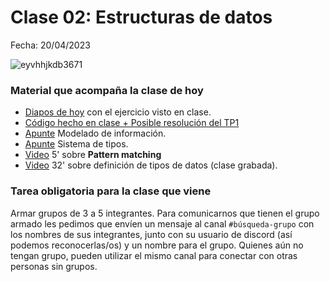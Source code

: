 # Clase 02: Estructuras de datos

Fecha: 20/04/2023

![eyvhhjkdb3671](https://user-images.githubusercontent.com/48812037/233458097-17deff57-59a3-44a6-a434-c0503d7c7551.jpg)

### Material que acompaña la clase de hoy

* [Diapos de hoy](https://docs.google.com/presentation/d/1hrWNfHwcbKr47_u63DSofbcPGobPokq7TJzzHkBdFrE/edit#slide=id.g76e11be163_0_90) con el ejercicio visto en clase.
* [Código hecho en clase + Posible resolución del TP1](https://github.com/pdepjm/2023-f-clase03/blob/master/src/Clase03.hs)
* [Apunte](https://docs.google.com/document/d/11C2UAbP70dP7sTID-ZxJm_a-5ypKxQUEuZr6GVk5yFI/edit) Modelado de información.
* [Apunte](https://docs.google.com/document/d/1q2o2zCBU2LOfJs3nWG7-r6SaFHCIU5c0M4CJNmqOIO0/edit) Sistema de tipos.
* [Video](https://www.youtube.com/watch?v=OaPxc03WVTU&ab_channel=Fundaci%C3%B3nUqbar) 5' sobre **Pattern matching**
* [Video](https://www.youtube.com/watch?v=-nxoHX45o48&ab_channel=LucasSpigariol) 32' sobre definición de tipos de datos (clase grabada).

### Tarea obligatoria para la clase que viene

Armar grupos de 3 a 5 integrantes. Para comunicarnos que tienen el grupo armado les pedimos que envíen un mensaje al canal `#búsqueda-grupo` con los nombres de sus integrantes, junto con su usuario de discord (así podemos reconocerlas/os) y un nombre para el grupo. 
Quienes aún no tengan grupo, pueden utilizar el mismo canal para conectar con otras personas sin grupos. 
